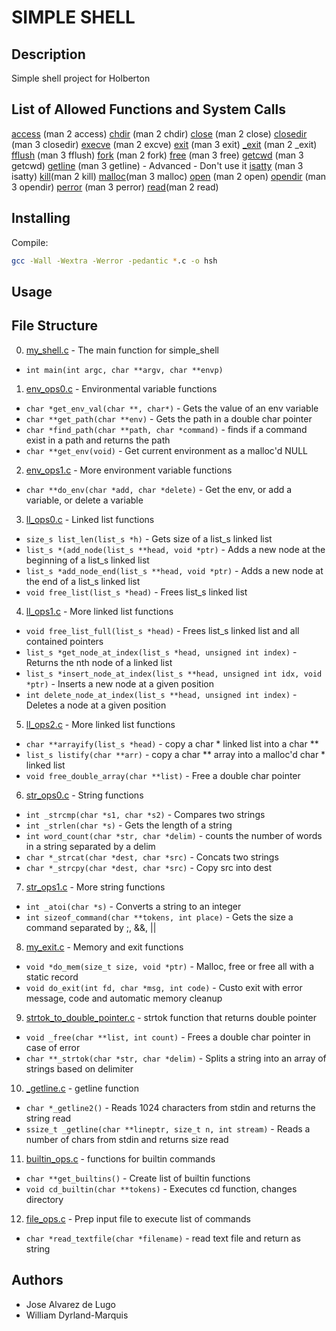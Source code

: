 # SIMPLE SHELL

## Description

Simple shell project for Holberton

## List of Allowed Functions and System Calls

[access](https://linux.die.net/man/2/access) (man 2 access)
[chdir](http://man7.org/linux/man-pages/man2/chdir.2.html) (man 2 chdir)
[close](http://man7.org/linux/man-pages/man2/close.2.html) (man 2 close)
[closedir](https://linux.die.net/man/3/closedir) (man 3 closedir)
[execve](http://man7.org/linux/man-pages/man2/execve.2.html) (man 2 excve)
[exit](http://man7.org/linux/man-pages/man3/exit.3.html) (man 3 exit)
[_exit](https://linux.die.net/man/2/_exit) (man 2 _exit)
[fflush](https://linux.die.net/man/3/fflush) (man 3 fflush)
[fork](http://man7.org/linux/man-pages/man2/fork.2.html) (man 2 fork)
[free](https://linux.die.net/man/3/free) (man 3 free)
[getcwd](http://man7.org/linux/man-pages/man3/getcwd.3.html) (man 3 getcwd)
[getline](https://linux.die.net/man/3/getline) (man 3 getline) - Advanced - Don't use it
[isatty](http://man7.org/linux/man-pages/man3/isatty.3.html) (man 3 isatty)
[kill](http://man7.org/linux/man-pages/man2/kill.2.html)(man 2 kill)
[malloc](http://man7.org/linux/man-pages/man3/malloc.3.html)(man 3 malloc)
[open](http://man7.org/linux/man-pages/man2/open.2.html) (man 2 open)
[opendir](http://man7.org/linux/man-pages/man3/opendir.3.html) (man 3 opendir)
[perror](http://man7.org/linux/man-pages/man3/perror.3.html) (man 3 perror)
[read](http://man7.org/linux/man-pages/man2/read.2.html)(man 2 read)

## Installing

Compile:
```bash
gcc -Wall -Wextra -Werror -pedantic *.c -o hsh
```
## Usage



## File Structure

0. [my_shell.c](my_shell.c) - The main function for simple_shell
* ``int main(int argc, char **argv, char **envp)``

1. [env_ops0.c](env_ops0.c) - Environmental variable functions
* ``char *get_env_val(char **, char*)`` - Gets the value of an env variable
* ``char **get_path(char **env)`` - Gets the path in a double char pointer
* ``char *find_path(char **path, char *command)`` - finds if a command exist in a path and returns the path
* ``char **get_env(void)`` - Get current environment as a malloc'd NULL

2. [env_ops1.c](env_ops1.c) - More environment variable functions
* ``char **do_env(char *add, char *delete)`` - Get the env, or add a variable, or delete a variable

3. [ll_ops0.c](ll_ops0.c) - Linked list functions
* ``size_s list_len(list_s *h)`` - Gets size of a list_s linked list
* ``list_s *(add_node(list_s **head, void *ptr)`` - Adds a new node at the beginning of a list_s linked list
* ``list_s *add_node_end(list_s **head, void *ptr)`` - Adds a new node at the end of a list_s linked list
* ``void free_list(list_s *head)`` - Frees list_s linked list

4. [ll_ops1.c](ll_ops1.c) - More linked list functions
* ``void free_list_full(list_s *head)`` - Frees list_s linked list and all contained pointers
* ``list_s *get_node_at_index(list_s *head, unsigned int index)`` - Returns the nth node of a linked list
* ``list_s *insert_node_at_index(list_s **head, unsigned int idx, void *ptr)`` - Inserts a new node at a given position
* ``int delete_node_at_index(list_s **head, unsigned int index)`` - Deletes a node at a given position

5. [ll_ops2.c](ll_ops2.c) - More linked list functions
* ``char **arrayify(list_s *head)`` - copy a char * linked list into a char **
* ``list_s listify(char **arr)`` - copy a char ** array into a malloc'd char * linked list 
* ``void free_double_array(char **list)`` - Free a double char pointer

6. [str_ops0.c](str_ops0.c) - String functions
* ``int _strcmp(char *s1, char *s2)`` - Compares two strings
* ``int _strlen(char *s)`` - Gets the length of a string
* ``int word_count(char *str, char *delim)`` - counts the number of words in a string separated by a delim
* ``char *_strcat(char *dest, char *src)`` - Concats two strings
* ``char *_strcpy(char *dest, char *src)`` - Copy src into dest

7. [str_ops1.c](str_ops1.c) - More string functions
* ``int _atoi(char *s)`` - Converts a string to an integer
* ``int sizeof_command(char **tokens, int place)`` - Gets the size a command separated by ;, &&, ||

8. [my_exit.c](my_exit.c) - Memory and exit functions
* ``void *do_mem(size_t size, void *ptr)`` - Malloc, free or free all with a static record
* ``void do_exit(int fd, char *msg, int code)`` - Custo exit with error message, code and automatic memory cleanup

9. [strtok_to_double_pointer.c](strtok_to_double_pointer.c) - strtok function that returns double pointer
* ``void _free(char **list, int count)`` - Frees a double char pointer in case of error
* ``char **_strtok(char *str, char *delim)`` - Splits a string into an array of strings based on delimiter

10. [_getline.c](_getline.c) - getline function
* ``char *_getline2()`` - Reads 1024 characters from stdin and returns the string read
* ``ssize_t _getline(char **lineptr, size_t n, int stream)`` - Reads a number of chars from stdin and returns size read

11. [builtin_ops.c](builtin_ops.c) - functions for builtin commands
* ``char **get_builtins()`` - Create list of builtin functions
* ``void cd_builtin(char **tokens)`` - Executes cd function, changes directory

12. [file_ops.c](file_ops.c) - Prep input file to execute list of commands
* ``char *read_textfile(char *filename)`` - read text file and return as string

## Authors

* Jose Alvarez de Lugo
* William Dyrland-Marquis
